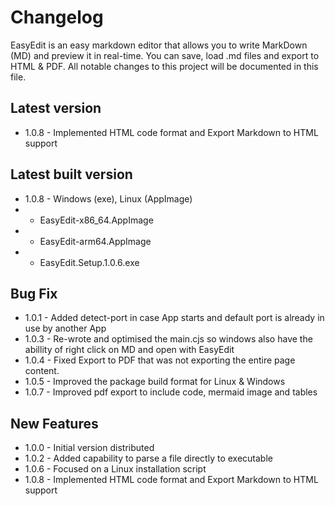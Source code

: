 # Changelog

EasyEdit is an easy markdown editor that allows you to write MarkDown (MD) and preview it in real-time. You can save, load .md files and export to HTML & PDF. All notable changes to this project will be documented in this file.

## Latest version
- 1.0.8 - Implemented HTML code format and Export Markdown to HTML support

## Latest built version
- 1.0.8 - Windows (exe), Linux (AppImage)
- - EasyEdit-x86_64.AppImage
- - EasyEdit-arm64.AppImage
- - EasyEdit.Setup.1.0.6.exe

## Bug Fix
- 1.0.1 - Added detect-port in case App starts and default port is already in use by another App
- 1.0.3 - Re-wrote and optimised the main.cjs so windows also have the abillity of right click on MD and open with EasyEdit
- 1.0.4 - Fixed Export to PDF that was not exporting the entire page content.
- 1.0.5 - Improved the package build format for Linux & Windows
- 1.0.7 - Improved pdf export to include code, mermaid image and tables

## New Features
- 1.0.0 - Initial version distributed
- 1.0.2 - Added capability to parse a file directly to executable
- 1.0.6 - Focused on a Linux installation script
- 1.0.8 - Implemented HTML code format and Export Markdown to HTML support
